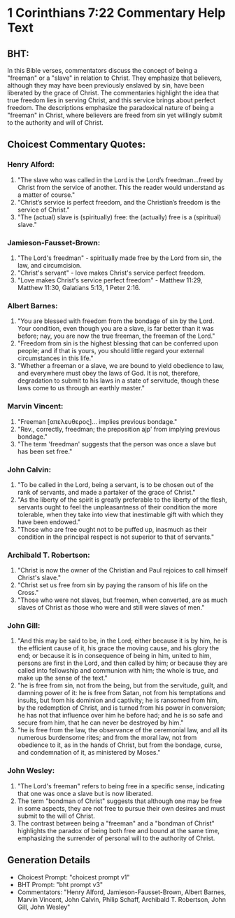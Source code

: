 # 1 Corinthians 7:22 Commentary Help Text

## BHT:
In this Bible verses, commentators discuss the concept of being a "freeman" or a "slave" in relation to Christ. They emphasize that believers, although they may have been previously enslaved by sin, have been liberated by the grace of Christ. The commentaries highlight the idea that true freedom lies in serving Christ, and this service brings about perfect freedom. The descriptions emphasize the paradoxical nature of being a "freeman" in Christ, where believers are freed from sin yet willingly submit to the authority and will of Christ.

## Choicest Commentary Quotes:
### Henry Alford:
1. "The slave who was called in the Lord is the Lord’s freedman...freed by Christ from the service of another. This the reader would understand as a matter of course." 
2. "Christ’s service is perfect freedom, and the Christian’s freedom is the service of Christ." 
3. "The (actual) slave is (spiritually) free: the (actually) free is a (spiritual) slave."

### Jamieson-Fausset-Brown:
1. "The Lord's freedman" - spiritually made free by the Lord from sin, the law, and circumcision.
2. "Christ's servant" - love makes Christ's service perfect freedom.
3. "Love makes Christ's service perfect freedom" - Matthew 11:29, Matthew 11:30, Galatians 5:13, 1 Peter 2:16.

### Albert Barnes:
1. "You are blessed with freedom from the bondage of sin by the Lord. Your condition, even though you are a slave, is far better than it was before; nay, you are now the true freeman, the freeman of the Lord."
2. "Freedom from sin is the highest blessing that can be conferred upon people; and if that is yours, you should little regard your external circumstances in this life."
3. "Whether a freeman or a slave, we are bound to yield obedience to law, and everywhere must obey the laws of God. It is not, therefore, degradation to submit to his laws in a state of servitude, though these laws come to us through an earthly master."

### Marvin Vincent:
1. "Freeman [απελευθερος]... implies previous bondage." 
2. "Rev., correctly, freedman; the preposition ajp' from implying previous bondage." 
3. "The term 'freedman' suggests that the person was once a slave but has been set free."

### John Calvin:
1. "To be called in the Lord, being a servant, is to be chosen out of the rank of servants, and made a partaker of the grace of Christ."
2. "As the liberty of the spirit is greatly preferable to the liberty of the flesh, servants ought to feel the unpleasantness of their condition the more tolerable, when they take into view that inestimable gift with which they have been endowed."
3. "Those who are free ought not to be puffed up, inasmuch as their condition in the principal respect is not superior to that of servants."

### Archibald T. Robertson:
1. "Christ is now the owner of the Christian and Paul rejoices to call himself Christ's slave." 
2. "Christ set us free from sin by paying the ransom of his life on the Cross." 
3. "Those who were not slaves, but freemen, when converted, are as much slaves of Christ as those who were and still were slaves of men."

### John Gill:
1. "And this may be said to be, in the Lord; either because it is by him, he is the efficient cause of it, his grace the moving cause, and his glory the end; or because it is in consequence of being in him, united to him, persons are first in the Lord, and then called by him; or because they are called into fellowship and communion with him; the whole is true, and make up the sense of the text."
2. "he is free from sin, not from the being, but from the servitude, guilt, and damning power of it: he is free from Satan, not from his temptations and insults, but from his dominion and captivity; he is ransomed from him, by the redemption of Christ, and is turned from his power in conversion; he has not that influence over him he before had; and he is so safe and secure from him, that he can never be destroyed by him."
3. "he is free from the law, the observance of the ceremonial law, and all its numerous burdensome rites; and from the moral law, not from obedience to it, as in the hands of Christ, but from the bondage, curse, and condemnation of it, as ministered by Moses."

### John Wesley:
1. "The Lord's freeman" refers to being free in a specific sense, indicating that one was once a slave but is now liberated.
2. The term "bondman of Christ" suggests that although one may be free in some aspects, they are not free to pursue their own desires and must submit to the will of Christ.
3. The contrast between being a "freeman" and a "bondman of Christ" highlights the paradox of being both free and bound at the same time, emphasizing the surrender of personal will to the authority of Christ.


## Generation Details
- Choicest Prompt: "choicest prompt v1"
- BHT Prompt: "bht prompt v3"
- Commentators: "Henry Alford, Jamieson-Fausset-Brown, Albert Barnes, Marvin Vincent, John Calvin, Philip Schaff, Archibald T. Robertson, John Gill, John Wesley"
